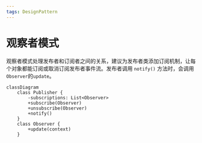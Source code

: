 ```yaml
---
tags: DesignPattern
---
```


# 观察者模式

观察者模式处理发布者和订阅者之间的关系，建议为发布者类添加订阅机制，让每个对象都能订阅或取消订阅发布者事件流。发布者调用 `notify()` 方法时，会调用`Observer`的`update`。

```mermaid
classDiagram
    class Publisher {
        -subscriptions: List<Observer>
        +subscribe(Observer)
        +unsubscribe(Observer)
        +notify()
    }
    class Observer {
        +update(context)
    }
```
